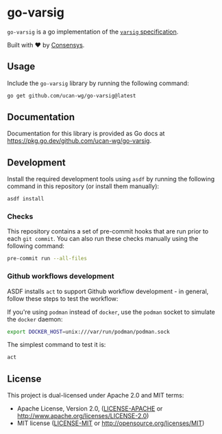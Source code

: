 # go-varsig

`go-varsig` is a go implementation of the [`varsig` specification](https://github.com/ChainAgnostic/varsig).

Built with ❤️ by [Consensys](https://consensys.io/).

## Usage

Include the `go-varsig` library by running the following command:

```bash
go get github.com/ucan-wg/go-varsig@latest
```

## Documentation

Documentation for this library is provided as Go docs at
https://pkg.go.dev/github.com/ucan-wg/go-varsig.

## Development

Install the required development tools using `asdf` by running the
following command in this repository (or install them manually):

```bash
asdf install
```

### Checks

This repository contains a set of pre-commit hooks that are run prior to
each `git commit`.  You can also run these checks manually using the
following command:

```bash
pre-commit run --all-files
```

### Github workflows development

ASDF installs `act` to support Github workflow development - in general,
follow these steps to test the workflow:

If you're using `podman` instead of `docker`, use the `podman` socket to
simulate the `docker` daemon:

```bash
export DOCKER_HOST=unix:///var/run/podman/podman.sock
```

The simplest command to test it is:

```bash
act
```

## License

This project is dual-licensed under Apache 2.0 and MIT terms:

- Apache License, Version 2.0, ([LICENSE-APACHE](https://github.com/ucan-wg/go-varsig/blob/master/LICENSE-APACHE-2.0) or http://www.apache.org/licenses/LICENSE-2.0)
- MIT license ([LICENSE-MIT](https://github.com/ucan-wg/go-varsig/blob/master/LICENSE-MIT) or http://opensource.org/licenses/MIT)
